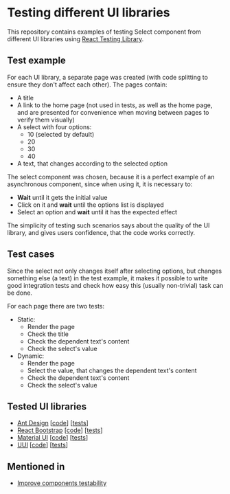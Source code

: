 # Testing different UI libraries

This repository contains examples of testing Select component from different UI libraries using [React Testing Library](https://testing-library.com/docs/react-testing-library/intro/).

## Test example

For each UI library, a separate page was created (with code splitting to ensure they don't affect each other). The pages contain:

- A title
- A link to the home page (not used in tests, as well as the home page, and are presented for convenience when moving between pages to verify them visually)
- A select with four options:
  - 10 (selected by default)
  - 20
  - 30
  - 40
- A text, that changes according to the selected option

The select component was chosen, because it is a perfect example of an asynchronous component, since when using it, it is necessary to:

- **Wait** until it gets the initial value
- Click on it and **wait** until the options list is displayed
- Select an option and **wait** until it has the expected effect

The simplicity of testing such scenarios says about the quality of the UI library, and gives users confidence, that the code works correctly.

## Test cases

Since the select not only changes itself after selecting options, but changes something else (a text) in the test example, it makes it possible to write good integration tests and check how easy this (usually non-trivial) task can be done.

For each page there are two tests:

- Static:
  - Render the page
  - Check the title
  - Check the dependent text's content
  - Check the select's value
- Dynamic:
  - Render the page
  - Select the value, that changes the dependent text's content
  - Check the dependent text's content
  - Check the select's value

## Tested UI libraries

- [Ant Design](https://ant.design/) [[code](./src/pages/ant-design.tsx)] [[tests](./src/pages/ant-design.test.tsx)]
- [React Bootstrap](https://react-bootstrap.github.io/) [[code](./src/pages/bootstrap.tsx)] [[tests](./src/pages/bootstrap.test.tsx)]
- [Material UI](https://mui.com/) [[code](./src/pages/material-ui.tsx)] [[tests](./src/pages/material-ui.test.tsx)]
- [UUI](https://uui.epam.com/) [[code](./src/pages/uui.tsx)] [[tests](./src/pages/uui.test.tsx)]

## Mentioned in

- [Improve components testability](https://github.com/epam/UUI/issues/925)
